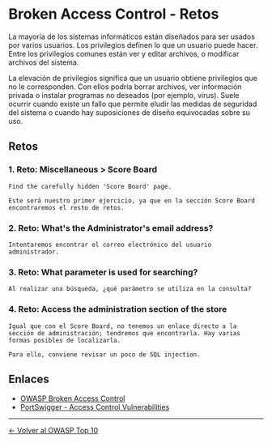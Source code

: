 # Broken Access Control - Retos

La mayoría de los sistemas informáticos están diseñados para ser usados por varios usuarios. Los privilegios definen lo que un usuario puede hacer. Entre los privilegios comunes están ver y editar archivos, o modificar archivos del sistema.

La elevación de privilegios significa que un usuario obtiene privilegios que no le corresponden. Con ellos podría borrar archivos, ver información privada o instalar programas no deseados (por ejemplo, virus). Suele ocurrir cuando existe un fallo que permite eludir las medidas de seguridad del sistema o cuando hay suposiciones de diseño equivocadas sobre su uso.

## Retos

### 1. Reto: Miscellaneous > Score Board
    Find the carefully hidden 'Score Board' page.

    Este será nuestro primer ejercicio, ya que en la sección Score Board encontraremos el resto de retos.

### 2. Reto: What's the Administrator's email address?
    Intentaremos encontrar el correo electrónico del usuario administrador.

### 3. Reto: What parameter is used for searching? 
    Al realizar una búsqueda, ¿qué parámetro se utiliza en la consulta?

### 4. Reto: Access the administration section of the store

    Igual que con el Score Board, no tenemos un enlace directo a la sección de administración; tendremos que encontrarla. Hay varias formas posibles de localizarla.

    Para ello, conviene revisar un poco de SQL injection.




## Enlaces
- [OWASP Broken Access Control](https://owasp.org/Top10/A01_2021-Broken_Access_Control/)
- [PortSwigger - Access Control Vulnerabilities](https://portswigger.net/web-security/access-control)


---

[← Volver al OWASP Top 10](../oinarriak_mehatxuak/owasp_top10.md)